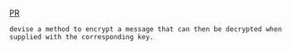 [PR](https://github.com/odehabuzaid/caesar-cipher/pull/1)



    devise a method to encrypt a message that can then be decrypted when supplied with the corresponding key.